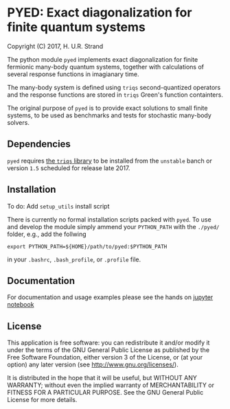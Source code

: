 # **PYED**: Exact diagonalization for finite quantum systems

Copyright (C) 2017, H. U.R. Strand

The python module `pyed` implements exact diagonalization for finite fermionic many-body quantum systems, together with calculations of several response functions in imagianary time.

The many-body system is defined using `triqs` second-quantized operators and the response functions are stored in `triqs` Green's function containters.

The original purpose of `pyed` is to provide exact solutions to small finite systems, to be used as benchmarks and tests for stochastic many-body solvers.

## Dependencies

`pyed` requires [the `triqs` library](https://github.com/TRIQS/triqs) to be installed from the `unstable` banch or version `1.5` scheduled for release late 2017.

## Installation

To do: Add `setup_utils` install script

There is currently no formal installation scripts packed with `pyed`. To use and develop the module simply ammend your `PYTHON_PATH` with the `./pyed/` folder, e.g., add the follwing

```
export PYTHON_PATH=${HOME}/path/to/pyed:$PYTHON_PATH
```

in your `.bashrc`, `.bash_profile`, or `.profile` file.

## Documentation

For documentation and usage examples please see the hands on [jupyter notebook](doc/Documentation.ipynb)

## License

This application is free software: you can redistribute it and/or modify it
under the terms of the GNU General Public License as published by the Free
Software Foundation, either version 3 of the License, or (at your option) any
later version (see <http://www.gnu.org/licenses/>).

It is distributed in the hope that it will be useful, but WITHOUT ANY WARRANTY;
without even the implied warranty of MERCHANTABILITY or FITNESS FOR A
PARTICULAR PURPOSE. See the GNU General Public License for more details.
